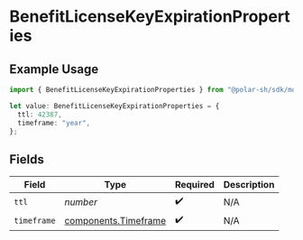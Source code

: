 # BenefitLicenseKeyExpirationProperties

## Example Usage

```typescript
import { BenefitLicenseKeyExpirationProperties } from "@polar-sh/sdk/models/components/benefitlicensekeyexpirationproperties.js";

let value: BenefitLicenseKeyExpirationProperties = {
  ttl: 42387,
  timeframe: "year",
};
```

## Fields

| Field                                                        | Type                                                         | Required                                                     | Description                                                  |
| ------------------------------------------------------------ | ------------------------------------------------------------ | ------------------------------------------------------------ | ------------------------------------------------------------ |
| `ttl`                                                        | *number*                                                     | :heavy_check_mark:                                           | N/A                                                          |
| `timeframe`                                                  | [components.Timeframe](../../models/components/timeframe.md) | :heavy_check_mark:                                           | N/A                                                          |